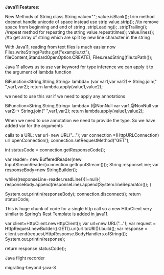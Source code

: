 **Java11 Features:**

New Methods of String class
String value="";
value.isBlank();
trim method doesnot handle unicode of space
instead use strip
value.strip();
//to remove space from beginning and end of string
.stripLeading();
.stripTrailing();
//repeat method for repeating the string
value.repeat(times);
value.lines();
//to get array of string which are split by new line character in the string

With Java11, reading from text files is much easier now
Files.writeString(Paths.get("example.txt"), fileContent,StandardOpenOption.CREATE);
Files.readString(file.toPath());


Java 11 allows us to use var keyword for type inference
we can apply it to the argument of lambda function

BiFunction<String,String,String> lambda= (var var1,var var2)-> String.join(" ",var1,var2);
return lambda.apply(value1,value2);

we need to use this var if we need to apply any annotations

BiFunction<String,String,String> lambda= (@NonNull var var1,@NonNull var var2)-> String.join(" ",var1,var2);
return lambda.apply(value1,value2);

When we need to use annotation we need to provide the type. So we have added var for the arguments

calls to a URL:
var url=new URL("...");
var connection =(HttpURLConnection) url.openConnection();
connection.setRequestMethod("GET");

int statusCode = connection.getResponseCode();

var reader= new BufferedReader(new InputStreamReader(connection.getInputStream()));
String responseLine;
var responseBody=new StringBuilder();

while((responseLine=reader.readLine())!=null){
responseBody.append(responseLine).append(System.lineSeparator());
}

System.out.println(responseBody);
connection.disconnect();
return statusCode;


This is huge chunk of code for a single http call
so a new HttpClient very similar to Spring's Rest Template is added  in java11.

var client=HttpClient.newHttpClient();
var url=new URL("...");
var request = HttpRequest.newBuilder().GET().uri(url.toURI()).build();
var response = client.send(request,HttpResponse.BodyHandlers.ofString());
System.out.println(response);

return response.statusCode();

Java flight recorder

migrating-beyond-java-8

